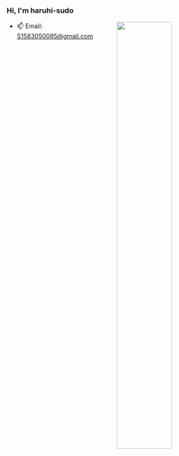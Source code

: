 ### Hi, I'm haruhi-sudo 
<img align="right" width="50%" src="https://github-readme-stats.vercel.app/api?username=haruhi-sudo&show_icons=true">

- 📫 Email: S1583050085@gmail.com
